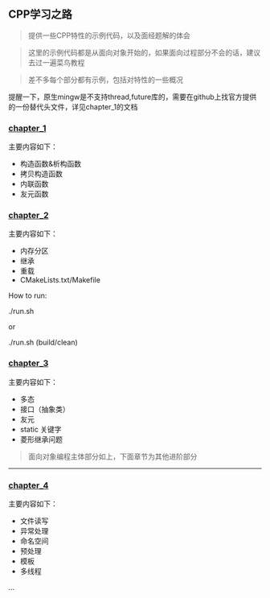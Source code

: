 ## CPP学习之路

> 提供一些CPP特性的示例代码，以及面经题解的体会

> 这里的示例代码都是从面向对象开始的，如果面向过程部分不会的话，建议去过一遍菜鸟教程

> 差不多每个部分都有示例，包括对特性的一些概况

提醒一下，原生mingw是不支持thread,future库的，需要在github上找官方提供的一份替代头文件，详见chapter_1的文档

### [chapter_1](./chapter_1/CPP_learning_notes.md)

主要内容如下：
- 构造函数&析构函数
- 拷贝构造函数
- 内联函数
- 友元函数

### [chapter_2](./chapter_2/CPP_learning_notes.md)

主要内容如下：
- 内存分区
- 继承
- 重载
- CMakeLists.txt/Makefile

How to run:

./run.sh 

or 

./run.sh (build/clean)

### [chapter_3](./chapter_3/CPP_learning_notes.md)

主要内容如下：
- 多态
- 接口（抽象类）
- 友元
- static 关键字
- 菱形继承问题

> 面向对象编程主体部分如上，下面章节为其他进阶部分
---
 
### [chapter_4](./chapter_4/CPP_learning_notes.md)

主要内容如下：
- 文件读写
- 异常处理
- 命名空间
- 预处理
- 模板
- 多线程

...